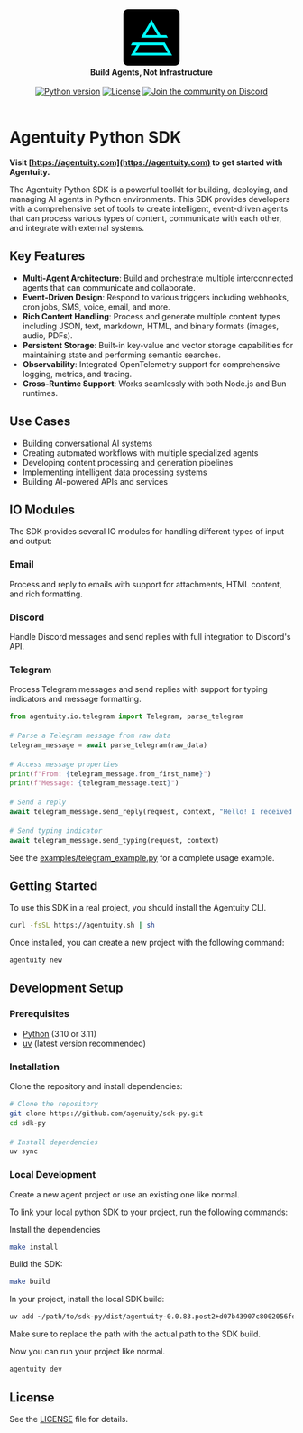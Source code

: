 <div align="center">
    <img src="https://raw.githubusercontent.com/agentuity/sdk-py/main/.github/Agentuity.png" alt="Agentuity" width="100"/> <br/>
    <strong>Build Agents, Not Infrastructure</strong> <br/>
<br />
<a href="https://pypi.org/project/agentuity/"><img alt="Python version" src="https://img.shields.io/pypi/v/agentuity"></a>
<a href="https://github.com/agentuity/sdk-py/blob/main/README.md"><img alt="License" src="https://badgen.now.sh/badge/license/Apache-2.0"></a>
<a href="https://discord.gg/vtn3hgUfuc"><img alt="Join the community on Discord" src="https://img.shields.io/discord/1332974865371758646.svg?style=flat"></a>
</div>
<br />

# Agentuity Python SDK


**Visit [https://agentuity.com](https://agentuity.com) to get started with Agentuity.**



The Agentuity Python SDK is a powerful toolkit for building, deploying, and managing AI agents in Python environments. This SDK provides developers with a comprehensive set of tools to create intelligent, event-driven agents that can process various types of content, communicate with each other, and integrate with external systems.

## Key Features

- **Multi-Agent Architecture**: Build and orchestrate multiple interconnected agents that can communicate and collaborate.
- **Event-Driven Design**: Respond to various triggers including webhooks, cron jobs, SMS, voice, email, and more.
- **Rich Content Handling**: Process and generate multiple content types including JSON, text, markdown, HTML, and binary formats (images, audio, PDFs).
- **Persistent Storage**: Built-in key-value and vector storage capabilities for maintaining state and performing semantic searches.
- **Observability**: Integrated OpenTelemetry support for comprehensive logging, metrics, and tracing.
- **Cross-Runtime Support**: Works seamlessly with both Node.js and Bun runtimes.

## Use Cases

- Building conversational AI systems
- Creating automated workflows with multiple specialized agents
- Developing content processing and generation pipelines
- Implementing intelligent data processing systems
- Building AI-powered APIs and services

## IO Modules

The SDK provides several IO modules for handling different types of input and output:

### Email
Process and reply to emails with support for attachments, HTML content, and rich formatting.

### Discord
Handle Discord messages and send replies with full integration to Discord's API.

### Telegram
Process Telegram messages and send replies with support for typing indicators and message formatting.

```python
from agentuity.io.telegram import Telegram, parse_telegram

# Parse a Telegram message from raw data
telegram_message = await parse_telegram(raw_data)

# Access message properties
print(f"From: {telegram_message.from_first_name}")
print(f"Message: {telegram_message.text}")

# Send a reply
await telegram_message.send_reply(request, context, "Hello! I received your message.")

# Send typing indicator
await telegram_message.send_typing(request, context)
```

See the [examples/telegram_example.py](examples/telegram_example.py) for a complete usage example.

## Getting Started

To use this SDK in a real project, you should install the Agentuity CLI.

```bash
curl -fsSL https://agentuity.sh | sh
```


Once installed, you can create a new project with the following command:

```bash
agentuity new
```


## Development Setup

### Prerequisites

- [Python](https://www.python.org/) (3.10 or 3.11)
- [uv](https://docs.astral.sh/uv/) (latest version recommended)


### Installation

Clone the repository and install dependencies:

```bash
# Clone the repository
git clone https://github.com/agenuity/sdk-py.git
cd sdk-py

# Install dependencies
uv sync
```

### Local Development

Create a new agent project or use an existing one like normal.

To link your local python SDK to your project, run the following commands:

Install the dependencies 
```bash
make install
```

Build the SDK:

```bash
make build
```

In your project, install the local SDK build:

```bash
uv add ~/path/to/sdk-py/dist/agentuity-0.0.83.post2+d07b43907c8002056fe3550ddef946d1dbb0eeff.tar.gz
```

Make sure to replace the path with the actual path to the SDK build.

Now you can run your project like normal.

```bash
agentuity dev
```



## License

See the [LICENSE](LICENSE.md) file for details.
